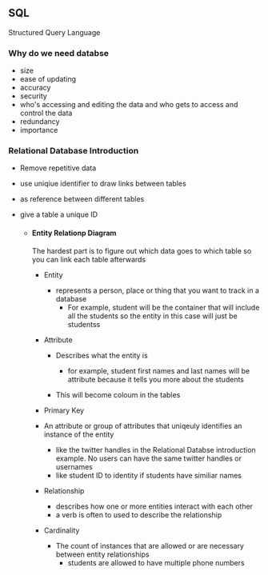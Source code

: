 ## SQL

Structured Query Language

### Why do we need databse

- size
- ease of updating
- accuracy
- security
- who's accessing and editing the data and who gets to access and control the data
- redundancy
- importance

### Relational Database Introduction

- Remove repetitive data
- use uniqiue identifier to draw links between tables
- as reference between different tables
- give a table a unique ID

  - #### Entity Relationp Diagram

    The hardest part is to figure out which data goes to which table so you can link each table afterwards

    - Entity
      - represents a person, place or thing that you want to track in a database
        - For example, student will be the container that will include all the students so the entity in this case will just be studentss
    - Attribute

      - Describes what the entity is

        - for example, student first names and last names will be attribute because it tells you more about the students

      - This will become coloum in the tables

    - Primary Key
    - An attribute or group of attributes that uniqeuly identifies an instance of the entity
      - like the twitter handles in the Relational Databse introduction example. No users can have the same twitter handles or usernames
      - like student ID to identity if students have similiar names
    - Relationship
      - describes how one or more entities interact with each other
      - a verb is often to used to describe the relationship
    - Cardinality
      - The count of instances that are allowed or are necessary between entity relationships
        - students are allowed to have multiple phone numbers
